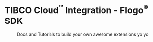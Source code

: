 # TIBCO Cloud<sup>&trade;</sup> Integration - Flogo<sup>&reg;</sup> SDK

<center>Docs and Tutorials to build your own awesome extensions yo yo</center>
